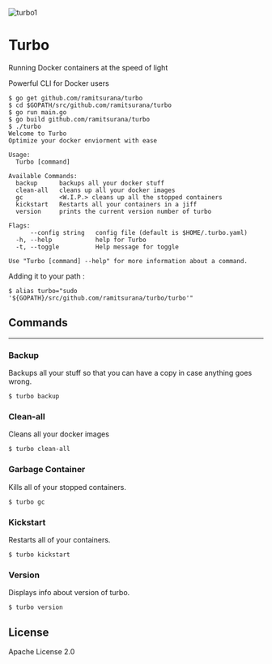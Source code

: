 

![turbo1](https://cloud.githubusercontent.com/assets/8342133/16713587/95b469bc-46ca-11e6-8fb3-e56c7ce7d19d.png)

# Turbo

Running Docker containers at the speed of light 

Powerful CLI for Docker users

````
$ go get github.com/ramitsurana/turbo
$ cd $GOPATH/src/github.com/ramitsurana/turbo
$ go run main.go
$ go build github.com/ramitsurana/turbo
$ ./turbo
Welcome to Turbo
Optimize your docker enviorment with ease

Usage:
  Turbo [command]

Available Commands:
  backup      backups all your docker stuff
  clean-all   cleans up all your docker images
  gc          <W.I.P.> cleans up all the stopped containers
  kickstart   Restarts all your containers in a jiff
  version     prints the current version number of turbo

Flags:
      --config string   config file (default is $HOME/.turbo.yaml)
  -h, --help            help for Turbo
  -t, --toggle          Help message for toggle

Use "Turbo [command] --help" for more information about a command.

````

Adding it to your path :

````
$ alias turbo="sudo '${GOPATH}/src/github.com/ramitsurana/turbo/turbo'"
````

## Commands
------------

### Backup

Backups all your stuff so that you can have a copy in case anything goes wrong.

````
$ turbo backup
````

### Clean-all

Cleans all your docker images 

````
$ turbo clean-all
````

### Garbage Container

Kills all of your stopped containers.

````
$ turbo gc
````

### Kickstart 

Restarts all of your containers.

````
$ turbo kickstart
````
### Version

Displays info about version of turbo.

````
$ turbo version
````
## License

Apache License 2.0
